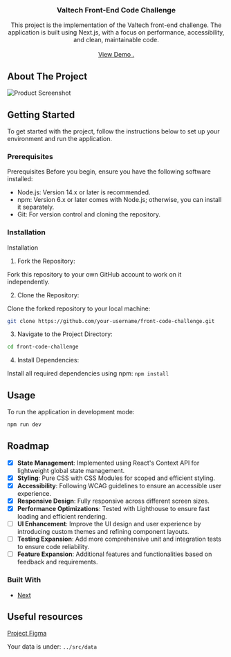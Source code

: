 <br/>
<div align="center">

<h3 align="center">Valtech Front-End Code Challenge</h3>
<p align="center">
This project is the implementation of the Valtech front-end challenge. The application is built using Next.js, with a focus on performance, accessibility, and clean, maintainable code.

<br/>
<br/>
<a href="https://so2f.github.io/Valtech/">View Demo .</a>

</p>
</div>

## About The Project

![Product Screenshot](https://i.postimg.cc/htYgSpTs/screencapture-so2f-github-io-Valtech-2024-08-30-07-59-43.png)

## Getting Started

To get started with the project, follow the instructions below to set up your environment and run the application.

### Prerequisites

Prerequisites
Before you begin, ensure you have the following software installed:

- Node.js: Version 14.x or later is recommended.
- npm: Version 6.x or later comes with Node.js; otherwise, you can install it separately.
- Git: For version control and cloning the repository.

### Installation

Installation

1. Fork the Repository:

Fork this repository to your own GitHub account to work on it independently.

2. Clone the Repository:

Clone the forked repository to your local machine:
```bash
git clone https://github.com/your-username/front-code-challenge.git
```

3. Navigate to the Project Directory:
```bash
cd front-code-challenge
```

4. Install Dependencies:

Install all required dependencies using npm:
`npm install`

## Usage

To run the application in development mode:
```bash
npm run dev
```

## Roadmap

- [x] **State Management**: Implemented using React's Context API for lightweight global state management.
- [x] **Styling**: Pure CSS with CSS Modules for scoped and efficient styling.
- [x] **Accessibility**: Following WCAG guidelines to ensure an accessible user experience.
- [x] **Responsive Design**: Fully responsive across different screen sizes.
- [x] **Performance Optimizations**: Tested with Lighthouse to ensure fast loading and efficient rendering.
- [ ] **UI Enhancement**: Improve the UI design and user experience by introducing custom themes and refining component layouts.
- [ ] **Testing Expansion**: Add more comprehensive unit and integration tests to ensure code reliability.
- [ ] **Feature Expansion**: Additional features and functionalities based on feedback and requirements.

### Built With

- [Next](https://nextjs.org)

## Useful resources

[Project Figma](https://www.figma.com/design/VSzml7sK3UraIJpYwGg9eQ/Valtech-Tech-Challenge?node-id=0-1&t=IpHy7qL3ajJmN2W3-1)

Your data is under: `../src/data`
